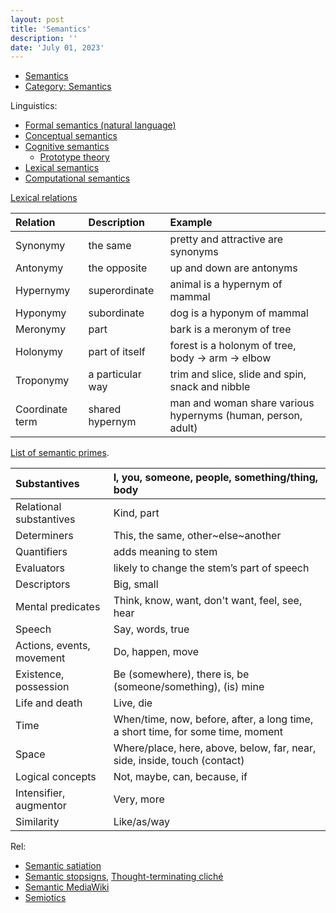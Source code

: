 ```yaml
---
layout: post
title: 'Semantics'
description: ''
date: 'July 01, 2023'
---
```


- [Semantics](https://en.wikipedia.org/wiki/Semantics)
- [Category: Semantics](https://en.wikipedia.org/wiki/Category:Semantics)

Linguistics:
- [Formal semantics (natural language)](https://en.wikipedia.org/wiki/Formal_semantics_(natural_language))
- [Conceptual semantics](https://en.wikipedia.org/wiki/Conceptual_semantics)
- [Cognitive semantics](https://en.wikipedia.org/wiki/Cognitive_semantics)
    - [Prototype theory](https://en.wikipedia.org/wiki/Prototype_theory)
- [Lexical semantics](https://en.wikipedia.org/wiki/Lexical_semantics)
- [Computational semantics](https://en.wikipedia.org/wiki/Computational_semantics)

[Lexical relations](https://en.wiktionary.org/wiki/Wiktionary:Semantic_relations)

| Relation        | Description      | Example                                                      |
|:----------------|:-----------------|:-------------------------------------------------------------|
| Synonymy        | the same         | pretty and attractive are synonyms                           |
| Antonymy        | the opposite     | up and down are antonyms                                     |
| Hypernymy       | superordinate    | animal is a hypernym of mammal                               |
| Hyponymy        | subordinate      | dog is a hyponym of mammal                                   |
| Meronymy        | part             | bark is a meronym of tree                                    |
| Holonymy        | part of itself   | forest is a holonym of tree, body → arm → elbow              |
| Troponymy       | a particular way | trim and slice, slide and spin, snack and nibble             |
| Coordinate term | shared hypernym  | man and woman share various hypernyms (human, person, adult) |

[List of semantic primes](https://en.wikipedia.org/wiki/Semantic_primes#List_of_semantic_primes).

| Substantives              | I, you, someone, people, something/thing, body                                  |
|:--------------------------|:--------------------------------------------------------------------------------|
| Relational substantives   | Kind, part                                                                      |
| Determiners               | This, the same, other~else~another                                              |
| Quantifiers               | adds meaning to stem                                                            |
| Evaluators                | likely to change the stem’s part of speech                                      |
| Descriptors               | Big, small                                                                      |
| Mental predicates         | Think, know, want, don't want, feel, see, hear                                  |
| Speech                    | Say, words, true                                                                |
| Actions, events, movement | Do, happen, move                                                                |
| Existence, possession     | Be (somewhere), there is, be (someone/something), (is) mine                     |
| Life and death            | Live, die                                                                       |
| Time                      | When/time, now, before, after, a long time, a short time, for some time, moment |
| Space                     | Where/place, here, above, below, far, near, side, inside, touch (contact)       |
| Logical concepts          | Not, maybe, can, because, if                                                    |
| Intensifier, augmentor    | Very, more                                                                      |
| Similarity                | Like/as/way                                                                     |


Rel:
- [Semantic satiation](https://en.wikipedia.org/wiki/Semantic_satiation)
- [Semantic stopsigns](https://www.lesswrong.com/posts/FWMfQKG3RpZx6irjm/semantic-stopsigns), [Thought-terminating cliché](https://en.wikipedia.org/wiki/Thought-terminating_clich%C3%A9)
- [Semantic MediaWiki](https://www.semantic-mediawiki.org/wiki/Semantic_MediaWiki)
- [Semiotics](https://en.wikipedia.org/wiki/Semiotics)
